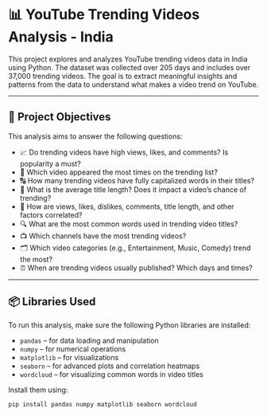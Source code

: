 # 📊 YouTube Trending Videos Analysis - India

This project explores and analyzes YouTube trending videos data in India using Python. The dataset was collected over 205 days and includes over 37,000 trending videos. The goal is to extract meaningful insights and patterns from the data to understand what makes a video trend on YouTube.

---

## 🎯 Project Objectives

This analysis aims to answer the following questions:

- 📈 Do trending videos have high views, likes, and comments? Is popularity a must?
- 🔁 Which video appeared the most times on the trending list?
- 🔠 How many trending videos have fully capitalized words in their titles?
- 📝 What is the average title length? Does it impact a video’s chance of trending?
- 🔗 How are views, likes, dislikes, comments, title length, and other factors correlated?
- 🔍 What are the most common words used in trending video titles?
- 📺 Which channels have the most trending videos?
- 🗂️ Which video categories (e.g., Entertainment, Music, Comedy) trend the most?
- ⏰ When are trending videos usually published? Which days and times?

---

## 📦 Libraries Used

To run this analysis, make sure the following Python libraries are installed:

- `pandas` – for data loading and manipulation
- `numpy` – for numerical operations
- `matplotlib` – for visualizations
- `seaborn` – for advanced plots and correlation heatmaps
- `wordcloud` – for visualizing common words in video titles

Install them using:

```bash
pip install pandas numpy matplotlib seaborn wordcloud
